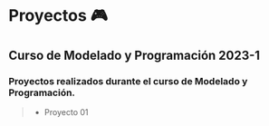 # Proyectos 🎮

## Curso de Modelado y Programación 2023-1

### Proyectos realizados durante el curso de Modelado y Programación.

> - Proyecto 01


